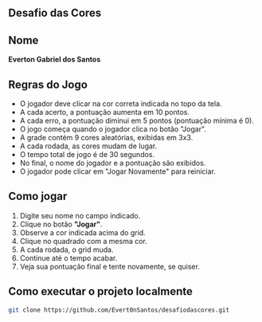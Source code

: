 ## Desafio das Cores

## Nome
**Everton Gabriel dos Santos**

## Regras do Jogo
- O jogador deve clicar na cor correta indicada no topo da tela.
- A cada acerto, a pontuação aumenta em 10 pontos.
- A cada erro, a pontuação diminui em 5 pontos (pontuação mínima é 0).
- O jogo começa quando o jogador clica no botão "Jogar".
- A grade contém 9 cores aleatórias, exibidas em 3x3.
- A cada rodada, as cores mudam de lugar.
- O tempo total de jogo é de 30 segundos.
- No final, o nome do jogador e a pontuação são exibidos.
- O jogador pode clicar em "Jogar Novamente" para reiniciar.

## Como jogar
1. Digite seu nome no campo indicado.
2. Clique no botão **"Jogar"**.
3. Observe a cor indicada acima do grid.
4. Clique no quadrado com a mesma cor.
5. A cada rodada, o grid muda.
6. Continue até o tempo acabar.
7. Veja sua pontuação final e tente novamente, se quiser.

## Como executar o projeto localmente

```bash
git clone https://github.com/Evert0nSantos/desafiodascores.git
